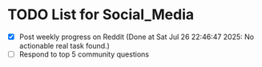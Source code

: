 # TODO List for Social_Media

- [x] Post weekly progress on Reddit  (Done at Sat Jul 26 22:46:47 2025: No actionable real task found.)
- [ ] Respond to top 5 community questions